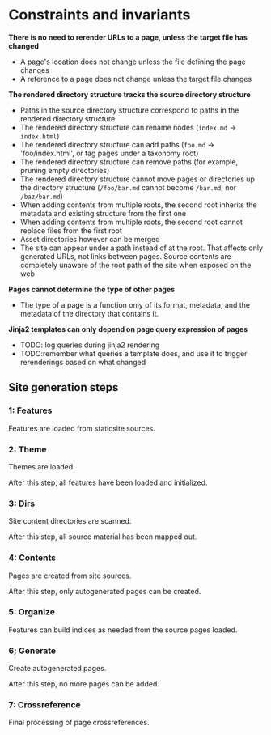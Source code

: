 # Constraints and invariants

**There is no need to rerender URLs to a page, unless the target file has
changed**

* A page's location does not change unless the file defining the page changes
* A reference to a page does not change unless the target file changes

**The rendered directory structure tracks the source directory structure**

* Paths in the source directory structure correspond to paths in the rendered
  directory structure
* The rendered directory structure can rename nodes (`index.md` ->
  `index.html`)
* The rendered directory structure can add paths (`foo.md` -> 'foo/index.html',
  or tag pages under a taxonomy root)
* The rendered directory structure can remove paths (for example, pruning empty
  directories)
* The rendered directory structure cannot move pages or directories up the
  directory structure (`/foo/bar.md` cannot become `/bar.md`, nor `/baz/bar.md`)
* When adding contents from multiple roots, the second root inherits the
  metadata and existing structure from the first one
* When adding contents from multiple roots, the second root cannot replace
  files from the first root
* Asset directories however can be merged
* The site can appear under a path instead of at the root. That affects only
  generated URLs, not links between pages. Source contents are completely
  unaware of the root path of the site when exposed on the web

**Pages cannot determine the type of other pages**

* The type of a page is a function  only of its format, metadata, and the
  metadata of the directory that contains it.

**Jinja2 templates can only depend on page query expression of pages**

* TODO: log queries during jinja2 rendering
* TODO:remember what queries a template does, and use it to trigger
  rerenderings based on what changed


## Site generation steps

### 1: Features

Features are loaded from staticsite sources.

### 2: Theme

Themes are loaded.

After this step, all features have been loaded and initialized.

### 3: Dirs

Site content directories are scanned.

After this step, all source material has been mapped out.

### 4: Contents

Pages are created from site sources.

After this step, only autogenerated pages can be created.

### 5: Organize

Features can build indices as needed from the source pages loaded.

### 6; Generate

Create autogenerated pages.

After this step, no more pages can be added.

### 7: Crossreference

Final processing of page crossreferences.
